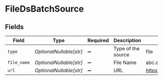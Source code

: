 # FileDsBatchSource


## Fields

| Field                    | Type                     | Required                 | Description              | Example                  |
| ------------------------ | ------------------------ | ------------------------ | ------------------------ | ------------------------ |
| `type`                   | *OptionalNullable[str]*  | :heavy_minus_sign:       | Type of the source       | file                     |
| `file_name`              | *OptionalNullable[str]*  | :heavy_minus_sign:       | File Name                | abc.csv                  |
| `url`                    | *OptionalNullable[str]*  | :heavy_minus_sign:       | URL                      | https://aws.com/test.csv |
